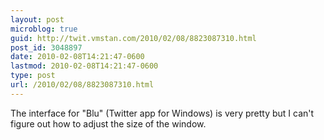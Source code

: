 ```yaml
---
layout: post
microblog: true
guid: http://twit.vmstan.com/2010/02/08/8823087310.html
post_id: 3048897
date: 2010-02-08T14:21:47-0600
lastmod: 2010-02-08T14:21:47-0600
type: post
url: /2010/02/08/8823087310.html
---
```

The interface for "Blu" (Twitter app for Windows) is very pretty but I can't figure out how to adjust the size of the window.
